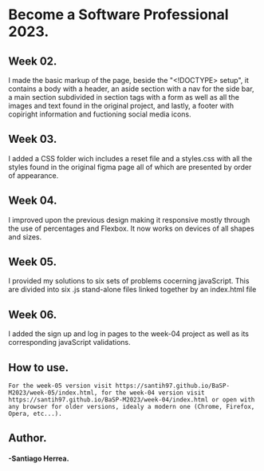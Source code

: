 # Become a Software Professional 2023.
## Week 02.
I made the basic markup of the page, beside the "<!DOCTYPE> setup", it contains a body with a header, an aside section with a nav for the side bar, a main section subdivided in section tags with a form as well as all the images and text found in the original project, and lastly, a footer with copiright information and fuctioning social media icons.
## Week 03.
I added a CSS folder wich includes a reset file and a styles.css with all the styles found in the original figma page all of which are presented by order of appearance.
## Week 04.
I improved upon the previous design making it responsive mostly through the use of percentages and Flexbox. It now works on devices of all shapes and sizes.
## Week 05.
I provided my solutions to six sets of problems cocerning javaScript. This are divided into six .js stand-alone files linked together by an index.html file
## Week 06.
I added the sign up and log in pages to the week-04 project as well as its corresponding javaScript validations.
## How to use.
```
For the week-05 version visit https://santih97.github.io/BaSP-M2023/week-05/index.html, for the week-04 version visit https://santih97.github.io/BaSP-M2023/week-04/index.html or open with any browser for older versions, idealy a modern one (Chrome, Firefox, Opera, etc...).
```
## Author.
#### -Santiago Herrea.
